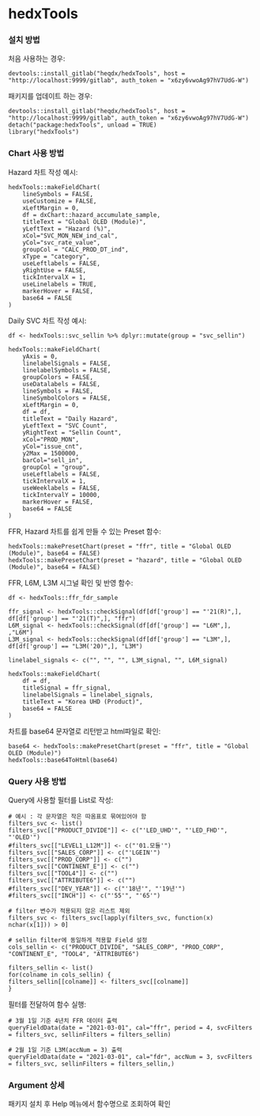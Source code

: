 # hedxTools

### 설치 방법

처음 사용하는 경우:

    devtools::install_gitlab("heqdx/hedxTools", host = "http://localhost:9999/gitlab", auth_token = "x6zy6vwoAg97hV7UdG-W")

패키지를 업데이트 하는 경우:

    devtools::install_gitlab("heqdx/hedxTools", host = "http://localhost:9999/gitlab", auth_token = "x6zy6vwoAg97hV7UdG-W")
    detach("package:hedxTools", unload = TRUE)
    library("hedxTools")

### Chart 사용 방법

Hazard 차트 작성 예시:

    hedxTools::makeFieldChart(
        lineSymbols = FALSE,
        useCustomize = FALSE,
        xLeftMargin = 0,
        df = dxChart::hazard_accumulate_sample,
        titleText = "Global OLED (Module)",
        yLeftText = "Hazard (%)",
        xCol="SVC_MON_NEW_ind_cal",
        yCol="svc_rate_value",
        groupCol = "CALC_PROD_DT_ind",
        xType = "category",
        useLeftlabels = FALSE,
        yRightUse = FALSE,
        tickIntervalX = 1,
        useLinelabels = TRUE,
        markerHover = FALSE,
        base64 = FALSE
    )

Daily SVC 차트 작성 예시:

    df <- hedxTools::svc_sellin %>% dplyr::mutate(group = "svc_sellin")

    hedxTools::makeFieldChart(
        yAxis = 0,
        linelabelSignals = FALSE,
        linelabelSymbols = FALSE,
        groupColors = FALSE,
        useDatalabels = FALSE,
        lineSymbols = FALSE,
        lineSymbolColors = FALSE,
        xLeftMargin = 0,
        df = df,
        titleText = "Daily Hazard",
        yLeftText = "SVC Count",
        yRightText = "Sellin Count",
        xCol="PROD_MON",
        yCol="issue_cnt",
        y2Max = 1500000,
        barCol="sell_in",
        groupCol = "group",
        useLeftlabels = FALSE,
        tickIntervalX = 1,
        useWeeklabels = FALSE,
        tickIntervalY = 10000,
        markerHover = FALSE,
        base64 = FALSE
    )

FFR, Hazard 차트를 쉽게 만들 수 있는 Preset 함수:

    hedxTools::makePresetChart(preset = "ffr", title = "Global OLED (Module)", base64 = FALSE)
    hedxTools::makePresetChart(preset = "hazard", title = "Global OLED (Module)", base64 = FALSE)

FFR, L6M, L3M 시그널 확인 및 반영 함수:

    df <- hedxTools::ffr_fdr_sample

    ffr_signal <- hedxTools::checkSignal(df[df['group'] == "'21(R)",], df[df['group'] == "'21(T)",], "ffr")
    L6M_signal <- hedxTools::checkSignal(df[df['group'] == "L6M",], ,"L6M")
    L3M_signal <- hedxTools::checkSignal(df[df['group'] == "L3M",], df[df['group'] == "L3M('20)",], "L3M")

    linelabel_signals <- c("", "", "", L3M_signal, "", L6M_signal)

    hedxTools::makeFieldChart(
        df = df,
        titleSignal = ffr_signal,
        linelabelSignals = linelabel_signals,
        titleText = "Korea UHD (Product)",
        base64 = FALSE
    )

차트를 base64 문자열로 리턴받고 html파일로 확인:

    base64 <- hedxTools::makePresetChart(preset = "ffr", title = "Global OLED (Module)")
    hedxTools::base64ToHtml(base64)

### Query 사용 방법

Query에 사용할 필터를 List로 작성:

    # 예시 : 각 문자열은 작은 따옴표로 묶여있어야 함
    filters_svc <- list()
    filters_svc[["PRODUCT_DIVIDE"]] <- c("'LED_UHD'", "'LED_FHD'", "'OLED'")
    #filters_svc[["LEVEL1_L12M"]] <- c("'01.모듈'")
    filters_svc[["SALES_CORP"]] <- c("'LGEIN'")
    filters_svc[["PROD_CORP"]] <- c("")
    filters_svc[["CONTINENT_E"]] <- c("")
    filters_svc[["TOOL4"]] <- c("")
    filters_svc[["ATTRIBUTE6"]] <- c("")
    #filters_svc[["DEV_YEAR"]] <- c("'18년'", "'19년'")
    #filters_svc[["INCH"]] <- c("'55'", "'65'")

    # filter 변수가 적용되지 않은 리스트 제외
    filters_svc <- filters_svc[lapply(filters_svc, function(x) nchar(x[1])) > 0]

    # sellin filter에 동일하게 적용할 Field 설정
    cols_sellin <- c("PRODUCT_DIVIDE", "SALES_CORP", "PROD_CORP", "CONTINENT_E", "TOOL4", "ATTRIBUTE6")

    filters_sellin <- list()
    for(colname in cols_sellin) {
    filters_sellin[[colname]] <- filters_svc[[colname]]
    }

필터를 전달하여 함수 실행:

    # 3월 1일 기준 4년치 FFR 데이터 출력
    queryFieldData(date = "2021-03-01", cal="ffr", period = 4, svcFilters = filters_svc, sellinFilters = filters_sellin)

    # 2월 1일 기준 L3M(accNum = 3) 출력
    queryFieldData(date = "2021-03-01", cal="fdr", accNum = 3, svcFilters = filters_svc, sellinFilters = filters_sellin,)

### Argument 상세

패키지 설치 후 Help 메뉴에서 함수명으로 조회하여 확인
